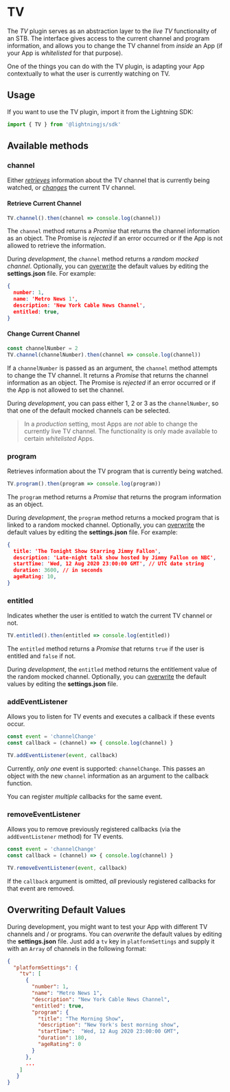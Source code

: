 # TV

The *TV* plugin serves as an abstraction layer to the *live TV* functionality of an STB. The interface gives access to the current channel
and program information, and allows you to change the TV channel from *inside* an App (if your App is *whitelisted* for that purpose).

One of the things you can do with the TV plugin, is adapting your App contextually to what the user is currently watching on TV.

## Usage

If you want to use the TV plugin, import it from the Lightning SDK:

```js
import { TV } from '@lightningjs/sdk'
```

## Available methods

### channel

Either *[retrieves](#retrieve-current-channel)* information about the TV channel that is currently being watched, or *[changes](#change-current-channel)* the current TV channel.

#### Retrieve Current Channel

```js
TV.channel().then(channel => console.log(channel))
```

The `channel` method returns a *Promise* that returns the channel information as an object. The Promise is *rejected* if an error occurred or if the App is not allowed to retrieve the information.

During *development*, the `channel` method returns a *random mocked channel*. Optionally, you can [overwrite](#overwriting-default-values) the default values by editing the **settings.json** file. For example:

```json
{
  number: 1,
  name: 'Metro News 1',
  description: 'New York Cable News Channel',
  entitled: true,
}
```

#### Change Current Channel

```js
const channelNumber = 2
TV.channel(channelNumber).then(channel => console.log(channel))
```

If a `channelNumber` is passed as an argument, the `channel` method attempts to change the TV channel.
It returns a *Promise* that returns the channel information as an object. The Promise is *rejected* if an error occurred or if the App is not allowed to set the channel.

During *development*, you can pass either 1, 2 or 3 as the `channelNumber`, so that one of the default mocked channels can be selected.

> In a *production* setting, most Apps are *not* able to change the currently live TV channel. The functionality is only
made available to certain *whitelisted* Apps.

### program

Retrieves information about the TV program that is currently being watched.

```js
TV.program().then(program => console.log(program))
```

The `program` method returns a *Promise* that returns the program information as an object.

During *development*, the `program` method returns a mocked program that is linked to a random mocked channel. Optionally, you can [overwrite](#overwriting-default-values) the default values by editing the **settings.json** file. For example:

```json
{
  title: 'The Tonight Show Starring Jimmy Fallon',
  description: 'Late-night talk show hosted by Jimmy Fallon on NBC',
  startTime: 'Wed, 12 Aug 2020 23:00:00 GMT', // UTC date string
  duration: 3600, // in seconds
  ageRating: 10,
}
```

### entitled

Indicates whether the user is entitled to watch the current TV channel or not.

```js
TV.entitled().then(entitled => console.log(entitled))
```

The `entitled` method returns a *Promise* that returns `true` if the user is entitled and `false` if not.

During *development*, the `entitled` method returns the entitlement value of the random mocked channel. Optionally, you can [overwrite](#overwriting-default-values) the default values by editing the **settings.json** file.

### addEventListener

Allows you to listen for TV events and executes a callback if these events occur.

```js
const event = 'channelChange'
const callback = (channel) => { console.log(channel) }

TV.addEventListener(event, callback)
```

Currently, *only one* event is supported: `channelChange`. This passes an object with the new `channel` information as an argument to the callback function.

You can register *multiple* callbacks for the same event.

### removeEventListener

Allows you to remove previously registered callbacks  (via the `addEventListener` method) for TV events.

```js
const event = 'channelChange'
const callback = (channel) => { console.log(channel) }

TV.removeEventListener(event, callback)
```

If the `callback` argument is omitted, *all* previously registered callbacks for that event are removed.

## Overwriting Default Values

During development, you might want to test your App with different TV channels and / or programs.
You can *overwrite* the default values by editing the **settings.json** file.
Just add a `tv` key in `platformSettings` and supply it with an `Array` of channels in the following format:

```json
{
  "platformSettings": {
    "tv": [
      {
        "number": 1,
        "name": "Metro News 1",
        "description": "New York Cable News Channel",
        "entitled": true,
        "program": {
          "title": "The Morning Show",
          "description": "New York's best morning show",
          "startTime":  "Wed, 12 Aug 2020 23:00:00 GMT",
          "duration": 180,
          "ageRating": 0
        }
      },
      ...
    ]
   }
}
```
